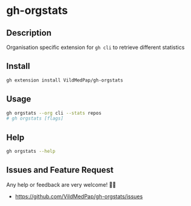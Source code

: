 # gh-orgstats

## Description
Organisation specific extension for `gh cli` to retrieve different statistics

## Install
```sh
gh extension install VildMedPap/gh-orgstats
```

## Usage
```sh
gh orgstats --org cli --stats repos
# gh orgstats [flags]
```

## Help
```sh
gh orgstats --help
```

## Issues and Feature Request
Any help or feedback are very welcome! 👋🏼

- https://github.com/VildMedPap/gh-orgstats/issues
